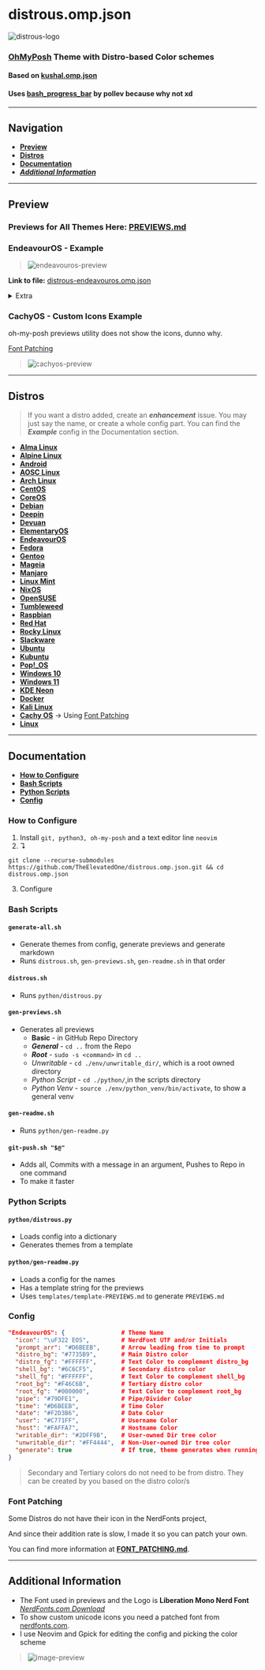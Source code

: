 # distrous.omp.json

![distrous-logo](logos/logo.png)

### [**OhMyPosh**](https://ohmyposh.dev/) Theme with Distro-based Color schemes

#### Based on [kushal.omp.json](https://github.com/JanDeDobbeleer/oh-my-posh/blob/main/themes/kushal.omp.json)

#### Uses [bash_progress_bar](https://github.com/pollev/bash_progress_bar) by pollev because why not xd

---

## Navigation

- [**Preview**](#preview)
- [**Distros**](#distros)
- [**Documentation**](#documentation)
- [***Additional Information***](#additional-information)

---

## Preview

### Previews for All Themes Here: [<ins>PREVIEWS.md</ins>](PREVIEWS.md)

### EndeavourOS - Example

> ![endeavouros-preview](previews/distrous-endeavouros.omp.json.png)

**Link to file:** [distrous-endeavouros.omp.json](themes/distrous-endeavouros.omp.json)

<details>
    <summary>Extra</summary>

- **General**

    > ![endeavouros-general](previews/distrous-endeavouros.omp.json-general.png)

- **Root**

    > ![endeavouros-root](previews/distrous-endeavouros.omp.json-root.png)

- **Unwritable Directory**

    > ![endeavouros-unwrite](previews/distrous-endeavouros.omp.json-unwrite.png)

- **Python**

  - **Script**

        > ![endeavouros-script](previews/distrous-endeavouros.omp.json-script.png)

  - **Venv**

        > ![endeavouros-venv](previews/distrous-endeavouros.omp.json-venv.png)

</details>

### CachyOS - Custom Icons Example

oh-my-posh previews utility does not show the icons, dunno why.

[Font Patching](#font-patching)

> ![cachyos-preview](previews/distrous-cachyos-icon.png)

---

## Distros

> If you want a distro added, create an ***enhancement*** issue.
> You may just say the name, or create a whole config part.
> You can find the ***Example*** config in the Documentation section.

- [**Alma Linux**](PREVIEWS.md#alma-linux)
- [**Alpine Linux**](PREVIEWS.md#alpine-linux)
- [**Android**](PREVIEWS.md#android)
- [**AOSC Linux**](PREVIEWS.md#aosc-linux)
- [**Arch Linux**](PREVIEWS.md#arch-linux)
- [**CentOS**](PREVIEWS.md#centos)
- [**CoreOS**](PREVIEWS.md#coreos)
- [**Debian**](PREVIEWS.md#debian)
- [**Deepin**](PREVIEWS.md#deepin)
- [**Devuan**](PREVIEWS.md#devuan)
- [**ElementaryOS**](PREVIEWS.md#elementaryos)
- [**EndeavourOS**](PREVIEWS.md#endeavouros)
- [**Fedora**](PREVIEWS.md#fedora)
- [**Gentoo**](PREVIEWS.md#gentoo)
- [**Mageia**](PREVIEWS.md#mageia)
- [**Manjaro**](PREVIEWS.md#manjaro)
- [**Linux Mint**](PREVIEWS.md#linux-mint)
- [**NixOS**](PREVIEWS.md#nixos)
- [**OpenSUSE**](PREVIEWS.md#opensuse)
- [**Tumbleweed**](PREVIEWS.md#tumbleweed)
- [**Raspbian**](PREVIEWS.md#raspbian)
- [**Red Hat**](PREVIEWS.md#red-hat)
- [**Rocky Linux**](PREVIEWS.md#rocky-linux)
- [**Slackware**](PREVIEWS.md#slackware)
- [**Ubuntu**](PREVIEWS.md#ubuntu)
- [**Kubuntu**](PREVIEWS.md#kubuntu)
- [**Pop!_OS**](PREVIEWS.md#pop_os)
- [**Windows 10**](PREVIEWS.md#windows-10)
- [**Windows 11**](PREVIEWS.md#windows-11)
- [**KDE Neon**](PREVIEWS.md#kde-neon)
- [**Docker**](PREVIEWS.md#docker)
- [**Kali Linux**](PREVIEWS.md#kali-linux)
- [**Cachy OS**](PREVIEWS.md#cachyos) -> Using [Font Patching](#font-patching)
- [**Linux**](PREVIEWS.md#linux)

---

## Documentation

- [**How to Configure**](#how-to-configure)
- [**Bash Scripts**](#bash-scripts)
- [**Python Scripts**](#python-scripts)
- [**Config**](#config)

### How to Configure

1. Install `git, python3, oh-my-posh` and a text editor line `neovim`
2. ↴

```
git clone --recurse-submodules https://github.com/TheElevatedOne/distrous.omp.json.git && cd distrous.omp.json
```

3. Configure

### Bash Scripts

#### `generate-all.sh`

- Generate themes from config, generate previews and generate markdown
- Runs `distrous.sh`, `gen-previews.sh`, `gen-readme.sh` in that order

#### `distrous.sh`

- Runs `python/distrous.py`

#### `gen-previews.sh`

- Generates all previews
  - **Basic** - in GitHub Repo Directory
  - ***General*** - `cd ..` from the Repo
  - ***Root*** - `sudo -s <command>` in `cd ..`
  - *Unwritable* - `cd ./env/unwritable_dir/`, which is a root owned directory
  - *Python Script* - `cd ./python/`,in the scripts directory
  - *Python Venv* - `source ./env/python_venv/bin/activate`, to show a general venv

#### `gen-readme.sh`

- Runs `python/gen-readme.py`

#### `git-push.sh "$@"`

- Adds all, Commits with a message in an argument, Pushes to Repo in one command
- To make it faster

### Python Scripts

#### `python/distrous.py`

- Loads config into a dictionary
- Generates themes from a template

#### `python/gen-readme.py`

- Loads a config for the names
- Has a template string for the previews
- Uses `templates/template-PREVIEWS.md` to generate `PREVIEWS.md`

### Config

```json
"EndeavourOS": {                # Theme Name
  "icon": "\uF322 EOS",         # NerdFont UTF and/or Initials
  "prompt_arr": "#D6BEEB",      # Arrow leading from time to prompt
  "distro_bg": "#7735B9",       # Main Distro color
  "distro_fg": "#FFFFFF",       # Text Color to complement distro_bg
  "shell_bg": "#6C6CF5",        # Secondary distro color
  "shell_fg": "#FFFFFF",        # Text Color to complement shell_bg
  "root_bg": "#F46C6B",         # Tertiary distro color 
  "root_fg": "#000000",         # Text Color to complement root_bg
  "pipe": "#79DFE1",            # Pipe/Divider Color
  "time": "#D6BEEB",            # Time Color 
  "date": "#F2D3B6",            # Date Color 
  "user": "#C771FF",            # Username Color
  "host": "#FAFFA7",            # Hostname Color 
  "writable_dir": "#2DFF9B",    # User-owned Dir tree color
  "unwritable_dir": "#FF4444",  # Non-User-owned Dir tree color
  "generate": true              # If true, theme generates when running scripts; if false, theme is skipped
}
```

> Secondary and Tertiary colors do not need to be from distro.
> They can be created by you based on the distro color/s

### Font Patching

Some Distros do not have their icon in the NerdFonts project,

And since their addition rate is slow, I made it so you can patch your own.

You can find more information at [**FONT_PATCHING.md**](custom-glyphs/FONT_PATCHING.md).

---

## Additional Information

- The Font used in previews and the Logo is **Liberation Mono Nerd Font** [<ins>*NerdFonts.com Download*</ins>](https://github.com/ryanoasis/nerd-fonts/releases/download/v3.3.0/LiberationMono.zip)
- To show custom unicode icons you need a patched font from [nerdfonts.com](https://www.nerdfonts.com/font-downloads).
- I use Neovim and Gpick for editing the config and picking the color scheme

> ![image-preview](images/workflow.png)

